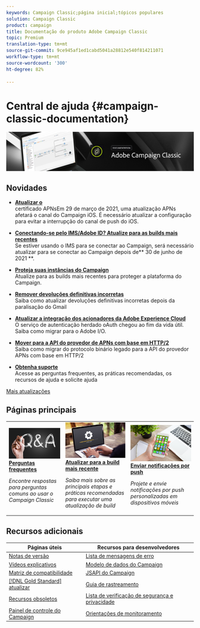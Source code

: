 ```yaml
---
keywords: Campaign Classic;página inicial;tópicos populares
solution: Campaign Classic
product: campaign
title: Documentação do produto Adobe Campaign Classic
topic: Premium
translation-type: tm+mt
source-git-commit: 9ce945af1ed1cabd5041a28812e540f814211071
workflow-type: tm+mt
source-wordcount: '300'
ht-degree: 82%

---
```



# Central de ajuda {#campaign-classic-documentation}

![](platform/using/assets/do-not-localize/banner_acc_doc.jpg)

## Novidades

* **[Atualizar o ](technotes/ios-certificate-update.md)**<br/> certificado APNsEm 29 de março de 2021, uma atualização APNs afetará o canal do Campaign iOS. É necessário atualizar a configuração para evitar a interrupção do canal de push do iOS.

* **[Conectando-se pelo IMS/Adobe ID? Atualize para as builds mais recentes](integrations/using/about-adobe-id.md)**<br/> Se estiver usando o IMS para se conectar ao Campaign, será necessário atualizar para se conectar ao Campaign depois de** 30 de junho de 2021 **.

* **[Proteja suas instâncias do Campaign](technotes/acc-config-updates.md)**<br/>Atualize para as builds mais recentes para proteger a plataforma do Campaign.

* **[Remover devoluções definitivas incorretas](https://helpx.adobe.com/campaign/kb/update-bounce-qualification.html)**<br/> Saiba como atualizar devoluções definitivas incorretas depois da paralisação do Gmail

* **[Atualizar a integração dos acionadores da Adobe Experience Cloud](integrations/using/configuring-adobe-io.md)**<br/> O serviço de autenticação herdado oAuth chegou ao fim da vida útil. Saiba como migrar para o Adobe I/O.

* **[Mover para a API do provedor de APNs com base em HTTP/2](https://helpx.adobe.com/br/campaign/kb/migrate-to-apns-http2.html)**<br/> Saiba como migrar do protocolo binário legado para a API do provedor APNs com base em HTTP/2

* **[Obtenha suporte](https://helpx.adobe.com/br/campaign/kb/ac-support.html)**<br/> Acesse as perguntas frequentes, as práticas recomendadas, os recursos de ajuda e solicite ajuda

[Mais atualizações](/help/rn/using/documentation-updates.md)

## Páginas principais

<table style="table-layout:fixed">
<tr>
  <td>
    <a href="platform/using/common-questions.md">
      <img alt="Perguntas frequentes" src="platform/using/assets/FAQ.png"/>
    </a>
    <div>
      <a href="platform/using/common-questions.md">
    <strong>Perguntas frequentes</strong>
    </a>
    </div>
    <p>
    <em>Encontre respostas para perguntas comuns ao usar o Campaign Classic</em>
    <p>
  </td>
   <td>
    <a href="production/using/build-upgrade.md">
      <img alt="Atualização da build" src="platform/using/assets/upgrade.png" />
    </a>
    <div>
      <a href="production/using/build-upgrade.md">
    <strong>Atualizar para a build mais recente</strong>
    </a>
    </div>
    <p>
    <em>Saiba mais sobre as principais etapas e práticas recomendadas para executar uma atualização de build</em>
    <p>
  </td>
  <td>
    <a href="delivery/using/creating-notifications.md">
       <img alt="Notificações por push" src="platform/using/assets/push.png" />
    </a>
    <div>
       <a href="delivery/using/creating-notifications.md">
    <strong>Enviar notificações por push</strong>
    </a>
    </div>
    <p>
    <em>Projete e envie notificações por push personalizadas em dispositivos móveis</em>
    <p>
  </td>
</tr>
</table>

## Recursos adicionais

| Páginas úteis | Recursos para desenvolvedores |
|---|---|
| [Notas de versão](/help/rn/using/latest-release.md) | [Lista de mensagens de erro](https://docs.adobe.com/content/help/en/campaign-classic/technicalresources/error_messages/error_codes.html) |
| [Vídeos explicativos](https://experienceleague.adobe.com/docs/campaign-classic-learn/tutorials/overview.html?lang=pt-BR) | [Modelo de dados do Campaign](configuration/using/about-data-model.md) |
| [Matriz de compatibilidade](rn/using/compatibility-matrix.md) | [JSAPI do Campaign](https://docs.adobe.com/content/help/en/campaign-classic/technicalresources/api/p-1.html) |
| [[!DNL Gold Standard] atualizar](rn/using/gs-overview.md) | [Guia de rastreamento](https://helpx.adobe.com/br/campaign/kb/acc-tracking.html) |
| [Recursos obsoletos](rn/using/deprecated-features.md) | [Lista de verificação de segurança e privacidade](https://helpx.adobe.com/br/campaign/kb/acc-security.html) |
| [Painel de controle do Campaign](https://experienceleague.adobe.com/docs/control-panel/using/control-panel-home.html?lang=pt-BR) | [Orientações de monitoramento](production/using/monitoring-guidelines.md) |
